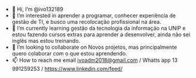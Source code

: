 - 👋 Hi, I’m @ivo132189
- 👀 I’m interested in  aprender a programar, conhecer experiência de  gestão de TI, e busco uma recolocação profissional na área.
- 🌱 I’m currently learning  gestão da tecnologia da informação na UNIP e estou fazendo cursos extras para aprender a desenvolver, ainda não sei inglês mas  estou treinando.
- 💞️ I’m looking to collaborate on Novos  projetos, mas principalmente quero colaborar com o que estou  aprendendo.
- 📫 How to reach me  email ivoadm2018@gmail.com / Whatts app 13 991259253 /  https://www.linkedin.com/feed/


<!---
ivo132189/ivo132189 is a ✨ special ✨ repository because its `README.md` (this file) appears on your GitHub profile.
You can click the Preview link to take a look at your changes.
--->
